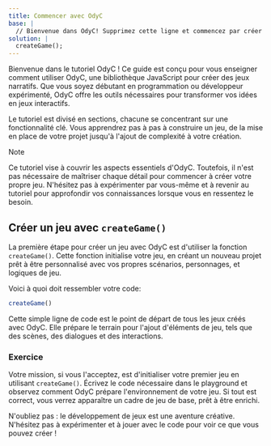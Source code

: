 ```yaml
---
title: Commencer avec OdyC
base: |
  // Bienvenue dans OdyC! Supprimez cette ligne et commencez par créer votre premier jeu avec OdyC.
solution: |
  createGame();
---
```


Bienvenue dans le tutoriel OdyC ! Ce guide est conçu pour vous enseigner comment utiliser OdyC, une bibliothèque JavaScript pour créer des jeux narratifs. Que vous soyez débutant en programmation ou développeur expérimenté, OdyC offre les outils nécessaires pour transformer vos idées en jeux interactifs.

Le tutoriel est divisé en sections, chacune se concentrant sur une fonctionnalité clé. Vous apprendrez pas à pas à construire un jeu, de la mise en place de votre projet jusqu'à l'ajout de complexité à votre création.

> [!NOTE]
> Ce tutoriel vise à couvrir les aspects essentiels d'OdyC. Toutefois, il n'est pas nécessaire de maîtriser chaque détail pour commencer à créer votre propre jeu. N'hésitez pas à expérimenter par vous-même et à revenir au tutoriel pour approfondir vos connaissances lorsque vous en ressentez le besoin.

## Créer un jeu avec `createGame()`

La première étape pour créer un jeu avec OdyC est d'utiliser la fonction `createGame()`. Cette fonction initialise votre jeu, en créant un nouveau projet prêt à être personnalisé avec vos propres scénarios, personnages, et logiques de jeu.

Voici à quoi doit ressembler votre code:

```js
createGame()
```

Cette simple ligne de code est le point de départ de tous les jeux créés avec OdyC. Elle prépare le terrain pour l'ajout d'éléments de jeu, tels que des scènes, des dialogues et des interactions.

### Exercice

Votre mission, si vous l'acceptez, est d'initialiser votre premier jeu en utilisant `createGame()`. Écrivez le code nécessaire dans le playground et observez comment OdyC prépare l'environnement de votre jeu. Si tout est correct, vous verrez apparaître un cadre de jeu de base, prêt à être enrichi.

N'oubliez pas : le développement de jeux est une aventure créative. N'hésitez pas à expérimenter et à jouer avec le code pour voir ce que vous pouvez créer !
